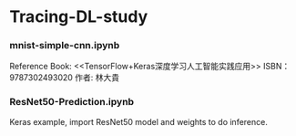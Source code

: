 # Tracing-DL-study

### mnist-simple-cnn.ipynb
Reference Book: <<TensorFlow+Keras深度学习人工智能实践应用>> ISBN：9787302493020 作者: 林大貴

### ResNet50-Prediction.ipynb
Keras example, import ResNet50 model and weights to do inference.
